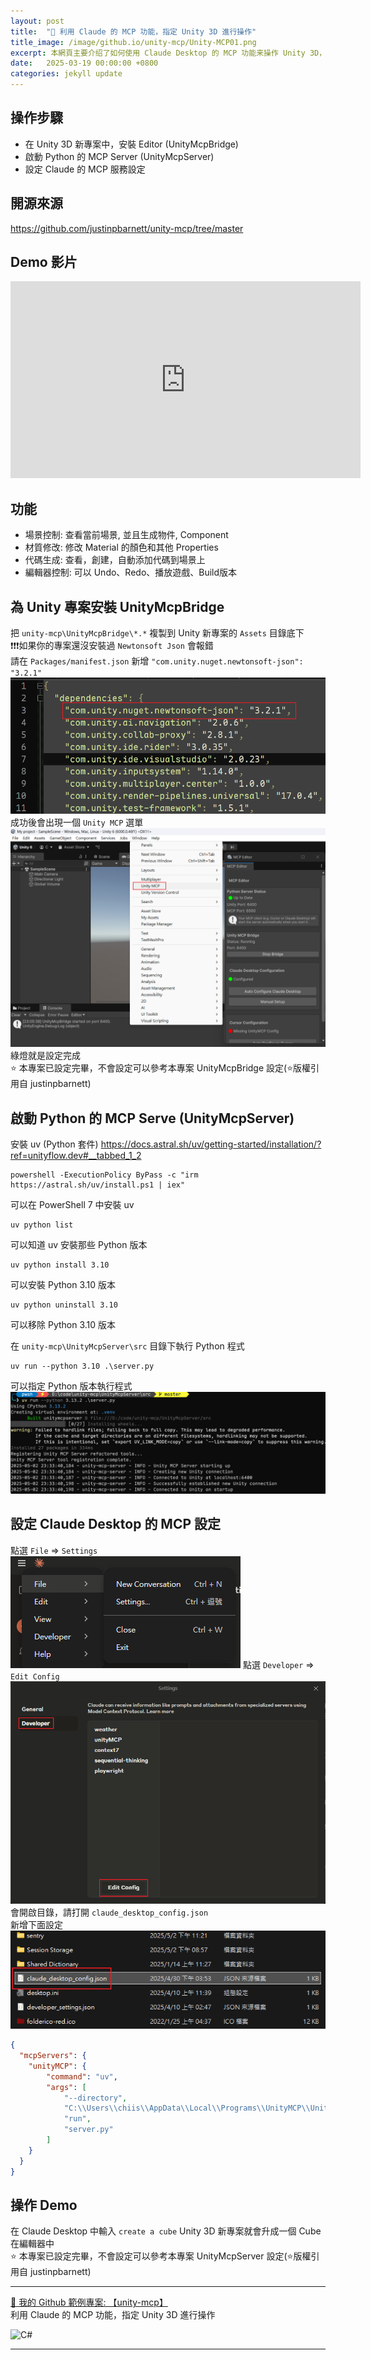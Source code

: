 ```yaml
---
layout: post
title:  "🔗 利用 Claude 的 MCP 功能，指定 Unity 3D 進行操作"
title_image: /image/github.io/unity-mcp/Unity-MCP01.png
excerpt: 本網頁主要介绍了如何使用 Claude Desktop 的 MCP 功能来操作 Unity 3D，以及如何安装和配置 UnityMcpBridge 和 UnityMcpServer。
date:   2025-03-19 00:00:00 +0800
categories: jekyll update
---
```


## 操作步驟
- 在 Unity 3D 新專案中，安裝 Editor (UnityMcpBridge)  
- 啟動 Python 的 MCP Server (UnityMcpServer)  
- 設定 Claude 的 MCP 服務設定  
## 開源來源
https://github.com/justinpbarnett/unity-mcp/tree/master

## Demo 影片
<iframe width="560" height="315" src="https://www.youtube.com/embed/Wr2QiA7FqcE" frameborder="0" allowfullscreen></iframe>

## 功能
- 場景控制: 查看當前場景, 並且生成物件, Component
- 材質修改: 修改 Material 的顏色和其他 Properties
- 代碼生成: 查看，創建，自動添加代碼到場景上
- 編輯器控制: 可以 Undo、Redo、播放遊戲、Build版本

## 為 Unity 專案安裝 UnityMcpBridge
把 `unity-mcp\UnityMcpBridge\*.*` 複製到 Unity 新專案的 `Assets` 目錄底下  
❗❗❗如果你的專案還沒安裝過 `Newtonsoft Json` 會報錯  
請在 `Packages/manifest.json` 新增 `"com.unity.nuget.newtonsoft-json": "3.2.1"`  
![newtonsoft-json](/image/github.io/unity-mcp/Unity-MCP02.png)
成功後會出現一個 `Unity MCP` 選單
![Unity MCP](/image/github.io/unity-mcp/Unity-MCP01.png)
綠燈就是設定完成  
⭐ 本專案已設定完畢，不會設定可以參考本專案 UnityMcpBridge 設定(⭐版權引用自 justinpbarnett)

## 啟動 Python 的 MCP Serve (UnityMcpServer)
安裝 uv (Python 套件) https://docs.astral.sh/uv/getting-started/installation/?ref=unityflow.dev#__tabbed_1_2
```shell
powershell -ExecutionPolicy ByPass -c "irm https://astral.sh/uv/install.ps1 | iex"
```
可以在 PowerShell 7 中安裝 uv  
```
uv python list
```
可以知道 uv 安裝那些 Python 版本  
```
uv python install 3.10
```
可以安裝 Python 3.10 版本  
```
uv python uninstall 3.10
```
可以移除 Python 3.10 版本  

在 `unity-mcp\UnityMcpServer\src` 目錄下執行 Python 程式  
```
uv run --python 3.10 .\server.py
```
可以指定 Python 版本執行程式  
![指定 Python 版本執行程式](/image/github.io/unity-mcp/unity-MCP06.png)

## 設定 Claude Desktop 的 MCP 設定
點選 `File` => `Settings`  
![Settings](/image/github.io/unity-mcp/unity-MCP03.png)
點選 `Developer` => `Edit Config`  
![Edit Config](/image/github.io/unity-mcp/unity-MCP04.png)
會開啟目錄，請打開 `claude_desktop_config.json`  
新增下面設定  
![claude_desktop_config.json](/image/github.io/unity-mcp/unity-MCP05.png)
```json
{
  "mcpServers": {
    "unityMCP": {
        "command": "uv",
        "args": [
            "--directory",
            "C:\\Users\\chiis\\AppData\\Local\\Programs\\UnityMCP\\UnityMcpServer\\src",
            "run",
            "server.py"
        ]
    }
  }
}
```

## 操作 Demo
在 Claude Desktop 中輸入 `create a cube` Unity 3D 新專案就會升成一個 Cube 在編輯器中  
⭐ 本專案已設定完畢，不會設定可以參考本專案 UnityMcpServer 設定(⭐版權引用自 justinpbarnett)

---

[🔗 我的 Github 範例專案: 【unity-mcp】](https://github.com/chiisen/unity-mcp)  
利用 Claude 的 MCP 功能，指定 Unity 3D 進行操作
<!-- Icon 圖片網址可以參考: https://github.com/Ileriayo/markdown-badges -->
![C#](https://img.shields.io/badge/c%23-%23239120.svg?style=for-the-badge&logo=csharp&logoColor=white)   

---
